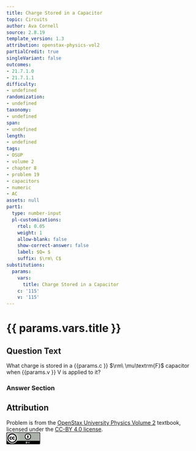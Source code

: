 ```yaml
---
title: Charge Stored in a Capacitor
topic: Circuits
author: Ava Cornell
source: 2.8.19
template_version: 1.3
attribution: openstax-physics-vol2
partialCredit: true
singleVariant: false
outcomes:
- 21.7.1.0
- 21.7.1.1
difficulty:
- undefined
randomization:
- undefined
taxonomy:
- undefined
span:
- undefined
length:
- undefined
tags:
- OSUP
- volume 2
- chapter 8
- problem 19
- capacitors
- numeric
- AC
assets: null
part1:
  type: number-input
  pl-customizations:
    rtol: 0.05
    weight: 1
    allow-blank: false
    show-correct-answer: false
    label: $Q= $
    suffix: $\rm\ C$
substitutions:
  params:
    vars:
      title: Charge Stored in a Capacitor
    c: '115'
    v: '115'
---
```

# {{ params.vars.title }}

## Question Text

What charge is stored in a {{params.c }} $\rm\ \mu\textrm{F}$ capacitor when {{params.v }}$\textrm{ V}$ is applied to it?

### Answer Section

## Attribution

Problem is from the [OpenStax University Physics Volume 2](https://openstax.org/details/books/university-physics-volume-2) textbook, licensed under the [CC-BY 4.0 license](https://creativecommons.org/licenses/by/4.0/).<br>![Image representing the Creative Commons 4.0 BY license.](https://raw.githubusercontent.com/firasm/bits/master/by.png)